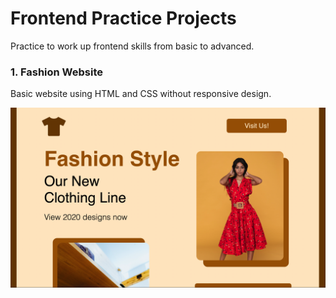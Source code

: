 
# Frontend Practice Projects

Practice to work up frontend skills from basic to advanced.

### 1. Fashion Website

Basic website using HTML and CSS without responsive design.

![Screenshot](https://github.com/karanpargal/frontend-practice/blob/b9227541c36f76b2a7b48f6cc3358a7ba4e109df/fashion-website/Website-Image.png)

